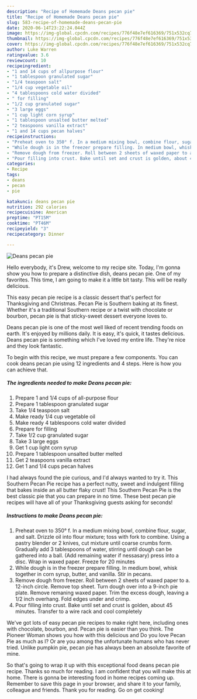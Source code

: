 ```yaml
---
description: "Recipe of Homemade Deans pecan pie"
title: "Recipe of Homemade Deans pecan pie"
slug: 583-recipe-of-homemade-deans-pecan-pie
date: 2020-06-14T23:22:24.044Z
image: https://img-global.cpcdn.com/recipes/776f48e7ef616369/751x532cq70/deans-pecan-pie-recipe-main-photo.jpg
thumbnail: https://img-global.cpcdn.com/recipes/776f48e7ef616369/751x532cq70/deans-pecan-pie-recipe-main-photo.jpg
cover: https://img-global.cpcdn.com/recipes/776f48e7ef616369/751x532cq70/deans-pecan-pie-recipe-main-photo.jpg
author: Luke Warren
ratingvalue: 3.6
reviewcount: 10
recipeingredient:
- "1 and 14 cups of allpurpose flour"
- "1 tablespoon granulated sugar"
- "1/4 teaspoon salt"
- "1/4 cup vegetable oil"
- "4 tablespoons cold water divided"
- " for filling"
- "1/2 cup granulated sugar"
- "3 large eggs"
- "1 cup light corn syrup"
- "1 tablespoon unsalted butter melted"
- "2 teaspoons vanilla extract"
- "1 and 14 cups pecan halves"
recipeinstructions:
- "Preheat oven to 350° f. In a medium mixing bowl, combine flour, sugar, and salt. Drizzle oil into flour mixture; toss with fork to combine. Using a pastry blender or 2 knives, cut mixture until coarse crumbs form. Gradually add 3 tablespoons of water, stirring until dough can be gathered into a ball. (Add remaining water if nessasary) press into a disc. Wrap in waxed paper. Freeze for 20 minutes"
- "While dough is in the freezer prepare filling. In medium bowl, whisk together in corn syrup, butter, and vanilla. Stir in pecans."
- "Remove dough from freezer. Roll between 2 sheets of waxed paper to a. 12-inch circle. Remove top sheet. Turn dough over into a 9-inch pie plate. Remove remaning waxed paper. Trim the excess dough, leaving a 1/2 inch overhang. Fold edges under and crimp."
- "Pour filling into crust. Bake until set and crust is golden, about 45 minutes. Transfer to a wire rack and cool completely"
categories:
- Recipe
tags:
- deans
- pecan
- pie

katakunci: deans pecan pie 
nutrition: 292 calories
recipecuisine: American
preptime: "PT15M"
cooktime: "PT46M"
recipeyield: "3"
recipecategory: Dinner

---
```



![Deans pecan pie](https://img-global.cpcdn.com/recipes/776f48e7ef616369/751x532cq70/deans-pecan-pie-recipe-main-photo.jpg)

Hello everybody, it's Drew, welcome to my recipe site. Today, I'm gonna show you how to prepare a distinctive dish, deans pecan pie. One of my favorites. This time, I am going to make it a little bit tasty. This will be really delicious.

This easy pecan pie recipe is a classic dessert that&#39;s perfect for Thanksgiving and Christmas. Pecan Pie is Southern baking at its finest. Whether it&#39;s a traditional Southern recipe or a twist with chocolate or bourbon, pecan pie is that sticky-sweet dessert everyone loves to.

Deans pecan pie is one of the most well liked of recent trending foods on earth. It's enjoyed by millions daily. It is easy, it's quick, it tastes delicious. Deans pecan pie is something which I've loved my entire life. They're nice and they look fantastic.


To begin with this recipe, we must prepare a few components. You can cook deans pecan pie using 12 ingredients and 4 steps. Here is how you can achieve that.

<!--inarticleads1-->

##### The ingredients needed to make Deans pecan pie:

1. Prepare 1 and 1/4 cups of all-purpose flour
1. Prepare 1 tablespoon granulated sugar
1. Take 1/4 teaspoon salt
1. Make ready 1/4 cup vegetable oil
1. Make ready 4 tablespoons cold water divided
1. Prepare  for filling
1. Take 1/2 cup granulated sugar
1. Take 3 large eggs
1. Get 1 cup light corn syrup
1. Prepare 1 tablespoon unsalted butter melted
1. Get 2 teaspoons vanilla extract
1. Get 1 and 1/4 cups pecan halves


I had always found the pie curious, and I&#39;d always wanted to try it. This Southern Pecan Pie recipe has a perfect nutty, sweet and indulgent filling that bakes inside an all butter flaky crust! This Southern Pecan Pie is the best classic pie that you can prepare in no time. These best pecan pie recipes will have all of your Thanksgiving guests asking for seconds! 

<!--inarticleads2-->

##### Instructions to make Deans pecan pie:

1. Preheat oven to 350° f. In a medium mixing bowl, combine flour, sugar, and salt. Drizzle oil into flour mixture; toss with fork to combine. Using a pastry blender or 2 knives, cut mixture until coarse crumbs form. Gradually add 3 tablespoons of water, stirring until dough can be gathered into a ball. (Add remaining water if nessasary) press into a disc. Wrap in waxed paper. Freeze for 20 minutes
1. While dough is in the freezer prepare filling. In medium bowl, whisk together in corn syrup, butter, and vanilla. Stir in pecans.
1. Remove dough from freezer. Roll between 2 sheets of waxed paper to a. 12-inch circle. Remove top sheet. Turn dough over into a 9-inch pie plate. Remove remaning waxed paper. Trim the excess dough, leaving a 1/2 inch overhang. Fold edges under and crimp.
1. Pour filling into crust. Bake until set and crust is golden, about 45 minutes. Transfer to a wire rack and cool completely


We&#39;ve got lots of easy pecan pie recipes to make right here, including ones with chocolate, bourbon, and. Pecan pie is easier than you think. The Pioneer Woman shows you how with this delicious and Do you love Pecan Pie as much as I? Or are you among the unfortunate humans who has never tried. Unlike pumpkin pie, pecan pie has always been an absolute favorite of mine. 

So that's going to wrap it up with this exceptional food deans pecan pie recipe. Thanks so much for reading. I am confident that you will make this at home. There is gonna be interesting food in home recipes coming up. Remember to save this page in your browser, and share it to your family, colleague and friends. Thank you for reading. Go on get cooking!

